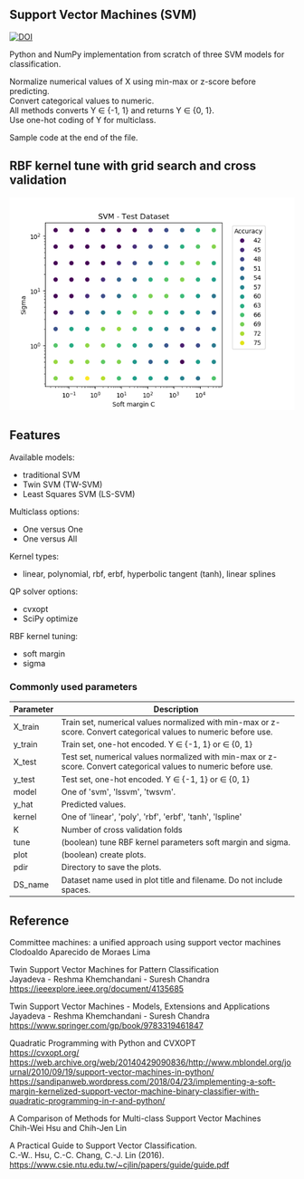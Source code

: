 ## Support Vector Machines (SVM)
[![DOI](https://zenodo.org/badge/279084447.svg)](https://zenodo.org/badge/latestdoi/279084447)

Python and NumPy implementation from scratch of three SVM models for classification.

Normalize numerical values of X using min-max or z-score before predicting.  
Convert categorical values to numeric.  
All methods converts Y ∈ {-1, 1} and returns Y ∈ {0, 1}.  
Use one-hot coding of Y for multiclass.  

Sample code at the end of the file.

## RBF kernel tune with grid search and cross validation
![Grid search to tune RBF kernel](./svm_grid_search.png)

## Features
Available models:  
- traditional SVM  
- Twin SVM (TW-SVM)  
- Least Squares SVM (LS-SVM)  

Multiclass options:  
- One versus One  
- One versus All  

Kernel types:  
- linear, polynomial, rbf, erbf, hyperbolic tangent (tanh), linear splines  

QP solver options:  
- cvxopt
- SciPy optimize  

RBF kernel tuning:  
- soft margin
- sigma  

### Commonly used parameters  
| Parameter | Description |
|-----------|-------------|
|	X_train |         Train set, numerical values normalized with min-max or z-score. Convert categorical values to numeric before use.|
| y_train |         Train set, one-hot encoded. Y ∈ {-1, 1} or ∈ {0, 1} |
|	X_test  |         Test set, numerical values normalized with min-max or z-score. Convert categorical values to numeric before use.|
| y_test  |         Test set, one-hot encoded. Y ∈ {-1, 1} or ∈ {0, 1} |
|	model|            One of 'svm', 'lssvm', 'twsvm'.|
|	y_hat|            Predicted values.|
|	kernel|           One of 'linear', 'poly', 'rbf', 'erbf', 'tanh', 'lspline'|
|	K|                Number of cross validation folds|
|	tune|             (boolean) tune RBF kernel parameters soft margin and sigma.|
|	plot|             (boolean) create plots.|
|	pdir|             Directory to save the plots.|
|	DS_name|          Dataset name used in plot title and filename. Do not include spaces.|

## Reference
Committee machines: a unified approach using support vector machines  
Clodoaldo Aparecido de Moraes Lima

Twin Support Vector Machines for Pattern Classification  
Jayadeva - Reshma Khemchandani - Suresh Chandra  
https://ieeexplore.ieee.org/document/4135685  

Twin Support Vector Machines - Models, Extensions and Applications  
Jayadeva - Reshma Khemchandani - Suresh Chandra  
https://www.springer.com/gp/book/9783319461847  

Quadratic Programming with Python and CVXOPT  
https://cvxopt.org/  
https://web.archive.org/web/20140429090836/http://www.mblondel.org/journal/2010/09/19/support-vector-machines-in-python/  
https://sandipanweb.wordpress.com/2018/04/23/implementing-a-soft-margin-kernelized-support-vector-machine-binary-classifier-with-quadratic-programming-in-r-and-python/  

A Comparison of Methods for Multi-class Support Vector Machines  
Chih-Wei Hsu and Chih-Jen Lin  

A Practical Guide to Support Vector Classification.  
C.-W.. Hsu, C.-C. Chang, C.-J. Lin (2016).  
https://www.csie.ntu.edu.tw/~cjlin/papers/guide/guide.pdf  
